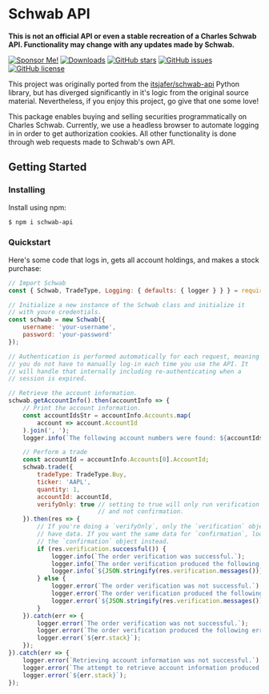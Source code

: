 # Schwab API

**This is not an official API or even a stable recreation of a Charles Schwab API. Functionality may change with any updates made by Schwab.**

[![Sponsor Me!](https://img.shields.io/badge/%F0%9F%92%B8-Sponsor%20Me!-blue)](https://github.com/sponsors/nathan-fiscaletti)
[![Downloads](https://img.shields.io/npm/dw/schwab-api)](https://www.npmjs.com/package/schwab-api)
[![GitHub stars](https://img.shields.io/github/stars/nathan-fiscaletti/schwab-api-js)](https://github.com/nathan-fiscaletti/schwab-api-js/stargazers)
[![GitHub issues](https://img.shields.io/github/issues/nathan-fiscaletti/schwab-api-js)](https://github.com/nathan-fiscaletti/schwab-api-js/issues)
[![GitHub license](https://img.shields.io/github/license/nathan-fiscaletti/schwab-api-js)](https://github.com/nathan-fiscaletti/schwab-api-js/blob/master/LICENSE)

This project was originally ported from the [itsjafer/schwab-api](https://github.com/itsjafer/schwab-api) Python library, but has diverged significantly in it's logic from the original source material. Nevertheless, if you enjoy this project, go give that one some love!

This package enables buying and selling securities programmatically on Charles Schwab. Currently, we use a headless browser to automate logging in in order to get authorization cookies. All other functionality is done through web requests made to Schwab's own API.

## Getting Started

### Installing

Install using npm:

```sh
$ npm i schwab-api
```

### Quickstart

Here's some code that logs in, gets all account holdings, and makes a stock purchase:

```js
// Import Schwab
const { Schwab, TradeType, Logging: { defaults: { logger } } } = require(`schwab-api`);

// Initialize a new instance of the Schwab class and initialize it
// with youre credentials.
const schwab = new Schwab({
    username: 'your-username',
    password: 'your-password'
});

// Authentication is performed automatically for each request, meaning
// you do not have to manually log-in each time you use the API. It
// will handle that internally including re-authenticating when a
// session is expired.

// Retrieve the account information.
schwab.getAccountInfo().then(accountInfo => {
    // Print the account information.
    const accountIdsStr = accountInfo.Accounts.map(
        account => account.AccountId
    ).join(', ');
    logger.info(`The following account numbers were found: ${accountIdsStr}`);

    // Perform a trade
    const accountId = accountInfo.Accounts[0].AccountId;
    schwab.trade({
        tradeType: TradeType.Buy,
        ticker: 'AAPL',
        quantity: 1,
        accountId: accountId,
        verifyOnly: true // setting to true will only run verification
                         // and not confirmation.
    }).then(res => {
        // If you're doing a `verifyOnly`, only the `verification` object will
        // have data. If you want the same data for `confirmation`, look at
        // the `confirmation` object instead.
        if (res.verification.successful()) {
            logger.info(`The order verification was successful.`);
            logger.info(`The order verification produced the following messages:`);
            logger.info(`${JSON.stringify(res.verification.messages())}`);    
        } else {
            logger.error(`The order verification was not successful.`);
            logger.error(`The order verification produced the following messages:`);
            logger.error(`${JSON.stringify(res.verification.messages())}`);    
        }
    }).catch(err => {
        logger.error(`The order verification was not successful.`);
        logger.error(`The order verification produced the following error:`);
        logger.error(`${err.stack}`);
    });
}).catch(err => {
    logger.error(`Retrieving account information was not successful.`);
    logger.error(`The attempt to retrieve account information produced the following error:`);
    logger.error(`${err.stack}`);
});
```


